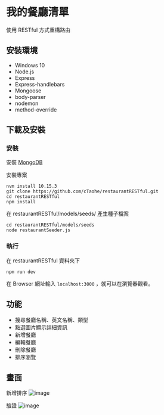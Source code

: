 # 我的餐廳清單

使用 RESTful 方式重構路由

## 安裝環境

- Windows 10
- Node.js
- Express
- Express-handlebars
- Mongoose
- body-parser
- nodemon
- method-override

## 下載及安裝

### 安裝

安裝 [MongoDB](https://www.mongodb.com/download-center/community)

安裝專案
```
nvm install 10.15.3
git clone https://github.com/cTaohe/restaurantRESTful.git
cd restaurantRESTful
npm install
```

在 restaurantRESTful/models/seeds/ 產生種子檔案

```
cd restaurantRESTful/models/seeds
node restaurantSeeder.js
```

### 執行

在 restaurantRESTful 資料夾下
```
npm run dev
```
在 Browser 網址輸入 `localhost:3000` ，就可以在瀏覽器觀看。

## 功能

- 搜尋餐廳名稱、英文名稱、類型
- 點選圖片顯示詳細資訊
- 新增餐廳
- 編輯餐廳
- 刪除餐廳
- 排序瀏覽

## 畫面
新增排序
![image](https://lh3.googleusercontent.com/gcevGGOHw7s09N7OxmA063YC8I02y1R_GgIZmGJ2uhd82o1fBheuhLCRZR8OAoxTLH_5O0wdY0tbUFoUmPMEBybpdqNNU2YeaTmAP2eJmbn5uHd190F3JIyI2MS4n6jHc0YcRdsIl7nDSUqNCaP6MkLxheSKo_xqCaDWzsx0Uc5aho82wP1V7r5HW9xp68LlVCNEf7oUGzt2of1K84hKyQ69RH8eMHoYfDTmgjkLfcoUeFGiylxcykghwUMx65DG_vrxjPuK37Cp4etKwgkcvcOf6svNZUd7h_0N9MI-_HgJlTONS3GuAVcnYNpDntPzybriprPqbl0l_RdenJMyp9LBcrWbAgcsPdIzZ1Iqv-uPVyEemhZdZy-cXUtIqeDY-RESfHHv9Fiff2sG65xq0jNNUXmsBMWz3ZYP65v-91DCkYdg2P4fvJHJfXSYfWZmqYHIPjZSE-Xj7tYTRkcrywRWYOA1IsrlYMe6cMx74RwAq5cOZ-NTrB_d3i6jbQC5xJgiQ9rksbMV0_SaUMaDW-7Q4HsZUr82ZSEW9UMbU9A4opKd3Ym7CHmHlbzr1bbbUUfVkZIR4Om-aXeYBLkrWzLaX9aQfN7An77wNUS26VqdzpKoUUFCsYsh6H0ggBrDpZmGMLWVv6GKwwJvF7RS2jA5G2FSZNWQ_fYuRI6raAMIyDowrChJfodSsdTJVsm4VTdw-miljOVz_r6cTpMn60G7=w1358-h951-no)

驗證
![image](https://lh3.googleusercontent.com/C6Vz5h7y0fwF36-w8dCrmoC-eUm3wg6C9BOksWjR_WlwRhMTJwYxIDjwq7OfPp4xUSxZ1X6VF3kiOruYCAonvZh0Z8IzAybmzayhZMDcBUNxqHcGHmk4I5ZYl3V6thHfCwI-jsHOXAsGwsUB9NTRzJecafYH8gLHvokYVMBBgwNte_vA2AS6aeUOJ08bsL33lzOOyh6Pn9q0nz16KsW8WlorAj6xfc68lb_SA6vN6yydnsD-QLzcQa-G6rHIjvhjh0UbRAIKJFBXo8_-sxFGhV5OgWxmVEZcsjPSpDb6jKqoQpnIRWfrdN7BfUV6KauLkT5eeofe_KNqX_TGOnQvp81_yqB07uc2OZfZnzrCV-NjKAcWcorPVc2slPMQ1A0N-NYvGK8ubhTjOxPirvdH3cligBMt942r0d3zWG5CtD6sWN7Kcc7QEHCsG_0Oxg5eqAn3BPYt0KpN6UwB2NvC1XzIZnQy5iGQjLGG6gNT7rIcxiJv8oZHTQgarZZSX-ypZ_vBxzBnRIhjXsDD5oQlhpq01JOJhlcPfKEaSutz0sOo8-BosAK1wIX4PnnesOh_FFtWVJuzQE_drlqEuVT4-u3hzu5ihyQnhHXbETT8PqXbJUGiFf0VxV9LFivbjPn16d1Vwz63-PIgCkSB6-pW8jWeh_H0oyuSPNVOBT3XMsEdCEfrSuwVVVbnHVhZXf6gXUIztqBGWN2VXHIUk5FmzxzY=w1358-h951-no)
